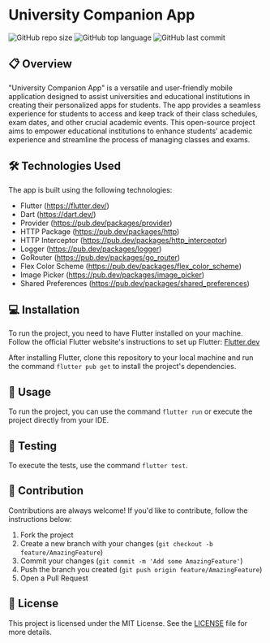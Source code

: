 # University Companion App

![GitHub repo size](https://img.shields.io/github/repo-size/fabiofiorita/university_companion_app)
![GitHub top language](https://img.shields.io/github/languages/top/fabiofiorita/university_companion_app)
![GitHub last commit](https://img.shields.io/github/last-commit/fabiofiorita/university_companion_app)

## 📋 Overview
"University Companion App" is a versatile and user-friendly mobile application designed to assist universities and educational institutions in creating their personalized apps for students. The app provides a seamless experience for students to access and keep track of their class schedules, exam dates, and other crucial academic events. This open-source project aims to empower educational institutions to enhance students' academic experience and streamline the process of managing classes and exams.

## 🛠 Technologies Used
The app is built using the following technologies:
- Flutter (https://flutter.dev/)
- Dart (https://dart.dev/)
- Provider (https://pub.dev/packages/provider)
- HTTP Package (https://pub.dev/packages/http)
- HTTP Interceptor (https://pub.dev/packages/http_interceptor)
- Logger (https://pub.dev/packages/logger)
- GoRouter (https://pub.dev/packages/go_router)
- Flex Color Scheme (https://pub.dev/packages/flex_color_scheme)
- Image Picker (https://pub.dev/packages/image_picker)
- Shared Preferences (https://pub.dev/packages/shared_preferences)

## 💻 Installation
To run the project, you need to have Flutter installed on your machine. Follow the official Flutter website's instructions to set up Flutter: [Flutter.dev](https://flutter.dev/docs/get-started/install)

After installing Flutter, clone this repository to your local machine and run the command `flutter pub get` to install the project's dependencies.

## 📱 Usage
To run the project, you can use the command `flutter run` or execute the project directly from your IDE.

## 🧪 Testing
To execute the tests, use the command `flutter test`.

## 🤝 Contribution
Contributions are always welcome! If you'd like to contribute, follow the instructions below:

1. Fork the project
2. Create a new branch with your changes (`git checkout -b feature/AmazingFeature`)
3. Commit your changes (`git commit -m 'Add some AmazingFeature'`)
4. Push the branch you created (`git push origin feature/AmazingFeature`)
5. Open a Pull Request

## 📝 License
This project is licensed under the MIT License. See the [LICENSE](LICENSE) file for more details.
